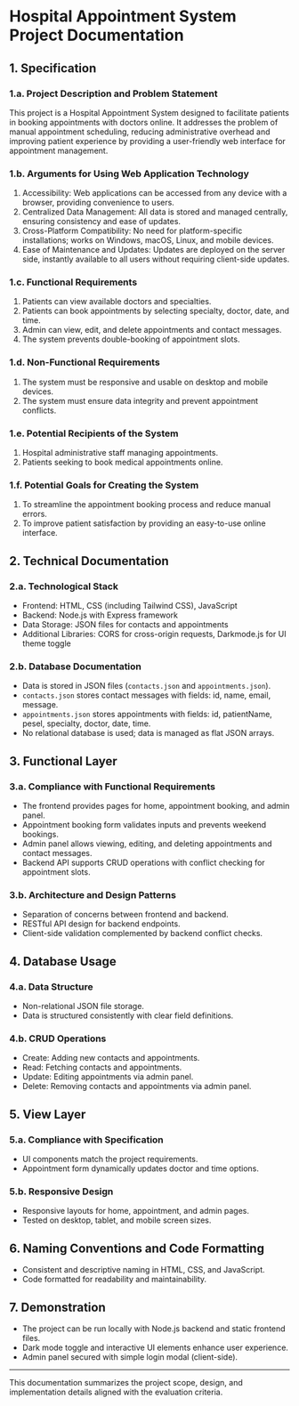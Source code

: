 # Hospital Appointment System Project Documentation

## 1. Specification

### 1.a. Project Description and Problem Statement
This project is a Hospital Appointment System designed to facilitate patients in booking appointments with doctors online. It addresses the problem of manual appointment scheduling, reducing administrative overhead and improving patient experience by providing a user-friendly web interface for appointment management.

### 1.b. Arguments for Using Web Application Technology
1. Accessibility: Web applications can be accessed from any device with a browser, providing convenience to users.
2. Centralized Data Management: All data is stored and managed centrally, ensuring consistency and ease of updates.
3. Cross-Platform Compatibility: No need for platform-specific installations; works on Windows, macOS, Linux, and mobile devices.
4. Ease of Maintenance and Updates: Updates are deployed on the server side, instantly available to all users without requiring client-side updates.

### 1.c. Functional Requirements
1. Patients can view available doctors and specialties.
2. Patients can book appointments by selecting specialty, doctor, date, and time.
3. Admin can view, edit, and delete appointments and contact messages.
4. The system prevents double-booking of appointment slots.

### 1.d. Non-Functional Requirements
1. The system must be responsive and usable on desktop and mobile devices.
2. The system must ensure data integrity and prevent appointment conflicts.

### 1.e. Potential Recipients of the System
1. Hospital administrative staff managing appointments.
2. Patients seeking to book medical appointments online.

### 1.f. Potential Goals for Creating the System
1. To streamline the appointment booking process and reduce manual errors.
2. To improve patient satisfaction by providing an easy-to-use online interface.

## 2. Technical Documentation

### 2.a. Technological Stack
- Frontend: HTML, CSS (including Tailwind CSS), JavaScript
- Backend: Node.js with Express framework
- Data Storage: JSON files for contacts and appointments
- Additional Libraries: CORS for cross-origin requests, Darkmode.js for UI theme toggle

### 2.b. Database Documentation
- Data is stored in JSON files (`contacts.json` and `appointments.json`).
- `contacts.json` stores contact messages with fields: id, name, email, message.
- `appointments.json` stores appointments with fields: id, patientName, pesel, specialty, doctor, date, time.
- No relational database is used; data is managed as flat JSON arrays.

## 3. Functional Layer

### 3.a. Compliance with Functional Requirements
- The frontend provides pages for home, appointment booking, and admin panel.
- Appointment booking form validates inputs and prevents weekend bookings.
- Admin panel allows viewing, editing, and deleting appointments and contact messages.
- Backend API supports CRUD operations with conflict checking for appointment slots.

### 3.b. Architecture and Design Patterns
- Separation of concerns between frontend and backend.
- RESTful API design for backend endpoints.
- Client-side validation complemented by backend conflict checks.

## 4. Database Usage

### 4.a. Data Structure
- Non-relational JSON file storage.
- Data is structured consistently with clear field definitions.

### 4.b. CRUD Operations
- Create: Adding new contacts and appointments.
- Read: Fetching contacts and appointments.
- Update: Editing appointments via admin panel.
- Delete: Removing contacts and appointments via admin panel.

## 5. View Layer

### 5.a. Compliance with Specification
- UI components match the project requirements.
- Appointment form dynamically updates doctor and time options.

### 5.b. Responsive Design
- Responsive layouts for home, appointment, and admin pages.
- Tested on desktop, tablet, and mobile screen sizes.

## 6. Naming Conventions and Code Formatting
- Consistent and descriptive naming in HTML, CSS, and JavaScript.
- Code formatted for readability and maintainability.

## 7. Demonstration
- The project can be run locally with Node.js backend and static frontend files.
- Dark mode toggle and interactive UI elements enhance user experience.
- Admin panel secured with simple login modal (client-side).

---

This documentation summarizes the project scope, design, and implementation details aligned with the evaluation criteria.
